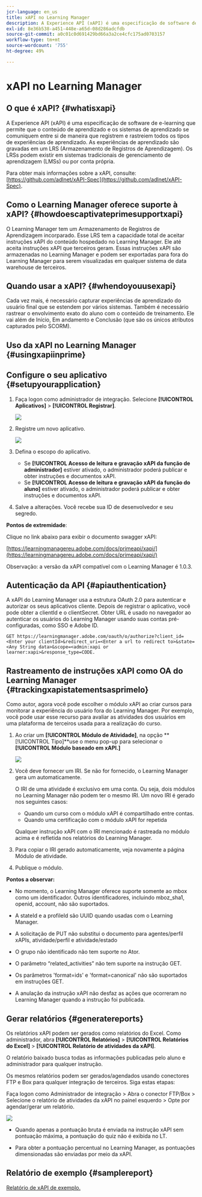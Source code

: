 ```yaml
---
jcr-language: en_us
title: xAPI no Learning Manager
description: A Experience API (xAPI) é uma especificação de software de e-learning que permite que o conteúdo de aprendizado e os sistemas de aprendizado se comuniquem entre si de maneira que registrem e rastreiem todos os tipos de experiências de aprendizado.
exl-id: 8e36b538-a451-448e-a65d-08d286adcfdb
source-git-commit: a0c01c0d691429bd66a3a2ce4cfc175ad0703157
workflow-type: tm+mt
source-wordcount: '755'
ht-degree: 49%

---
```


# xAPI no Learning Manager

## O que é xAPI? {#whatisxapi}

A Experience API (xAPI) é uma especificação de software de e-learning que permite que o conteúdo de aprendizado e os sistemas de aprendizado se comuniquem entre si de maneira que registrem e rastreiem todos os tipos de experiências de aprendizado. As experiências de aprendizado são gravadas em um LRS (Armazenamento de Registros de Aprendizagem). Os LRSs podem existir em sistemas tradicionais de gerenciamento de aprendizagem (LMSs) ou por conta própria.

Para obter mais informações sobre a xAPI, consulte: [https://github.com/adlnet/xAPI-Spec](https://github.com/adlnet/xAPI-Spec).

## Como o Learning Manager oferece suporte à xAPI? {#howdoescaptivateprimesupportxapi}

O Learning Manager tem um Armazenamento de Registros de Aprendizagem incorparado. Esse LRS tem a capacidade total de aceitar instruções xAPI do conteúdo hospedado no Learning Manager. Ele até aceita instruções xAPI que terceiros geram. Essas instruções xAPI são armazenadas no Learning Manager e podem ser exportadas para fora do Learning Manager para serem visualizadas em qualquer sistema de data warehouse de terceiros.

## Quando usar a xAPI? {#whendoyouusexapi}

Cada vez mais, é necessário capturar experiências de aprendizado do usuário final que se estendem por vários sistemas.  Também é necessário rastrear o envolvimento exato do aluno com o conteúdo de treinamento. Ele vai além de Início, Em andamento e Conclusão (que são os únicos atributos capturados pelo SCORM).

## Uso da xAPI no Learning Manager {#usingxapiinprime}

## Configure o seu aplicativo {#setupyourapplication}

1. Faça logon como administrador de integração. Selecione **[!UICONTROL Aplicativos]** > **[!UICONTROL Registrar]**.

   ![](assets/appregistration.png)

1. Registre um novo aplicativo.

   ![](assets/appregistration.png)

1. Defina o escopo do aplicativo.

   * Se **[!UICONTROL Acesso de leitura e gravação xAPI da função de administrador]** estiver ativado, o administrador poderá publicar e obter instruções e documentos xAPI.
   * Se **[!UICONTROL Acesso de leitura e gravação xAPI da função do aluno]** estiver ativado, o administrador poderá publicar e obter instruções e documentos xAPI.

1. Salve a alterações. Você recebe sua ID de desenvolvedor e seu segredo.

**Pontos de extremidade**:

Clique no link abaixo para exibir o documento swagger xAPI:

[https://learningmanagereu.adobe.com/docs/primeapi/xapi/](https://learningmanagereu.adobe.com/docs/primeapi/xapi/)

Observação: a versão da xAPI compatível com o Learning Manager é 1.0.3.

## Autenticação da API {#apiauthentication}

A xAPI do Learning Manager usa a estrutura OAuth 2.0 para autenticar e autorizar os seus aplicativos cliente. Depois de registrar o aplicativo, você pode obter a clientId e o clientSecret. Obter URL é usado no navegador ao autenticar os usuários do Learning Manager usando suas contas pré-configuradas, como SSO e Adobe ID.

```
GET https://learningmanager.adobe.com/oauth/o/authorize?client_id=<Enter your clientId>&redirect_uri=<Enter a url to redirect to>&state=<Any String data>&scope=<admin:xapi or learner:xapi>&response_type=CODE.
```

## Rastreamento de instruções xAPI como OA do Learning Manager {#trackingxapistatementsasprimelo}

Como autor, agora você pode escolher o módulo xAPI ao criar cursos para monitorar a experiência do usuário fora do Learning Manager. Por exemplo, você pode usar esse recurso para avaliar as atividades dos usuários em uma plataforma de terceiros usada para a realização do curso.

1. Ao criar um **[!UICONTROL Módulo de Atividade]**, na opção **[!UICONTROL Tipo]**use o menu pop-up para selecionar o **[!UICONTROL Módulo baseado em xAPI.]**

   ![](assets/xapimodulecreation.png)

1. Você deve fornecer um IRI. Se não for fornecido, o Learning Manager gera um automaticamente.

   O IRI de uma atividade é exclusivo em uma conta. Ou seja, dois módulos no Learning Manager não podem ter o mesmo IRI. Um novo IRI é gerado nos seguintes casos:

   * Quando um curso com o módulo xAPI é compartilhado entre contas.
   * Quando uma certificação com o módulo xAPI for repetida



   Qualquer instrução xAPI com o IRI mencionado é rastreada no módulo acima e é refletida nos relatórios do Learning Manager.

1. Para copiar o IRI gerado automaticamente, veja novamente a página Módulo de atividade.
1. Publique o módulo.

**Pontos a observar:**

* No momento, o Learning Manager oferece suporte somente ao mbox como um identificador. Outros identificadores, incluindo mboz_sha1, openid, account, não são suportados.

* A stateId e a profileId são UUID quando usadas com o Learning Manager.
* A solicitação de PUT não substitui o documento para agentes/perfil xAPIs, atividade/perfil e atividade/estado
* O grupo não identificado não tem suporte no Ator.
* O parâmetro “related_activities” não tem suporte na instrução GET.
* Os parâmetros &#39;format=ids&#39; e &#39;format=canonical&#39; não são suportados em instruções GET.
* A anulação da instrução xAPI não desfaz as ações que ocorreram no Learning Manager quando a instrução foi publicada.

## Gerar relatórios {#generatereports}

Os relatórios xAPI podem ser gerados como relatórios do Excel. Como administrador, abra **[!UICONTROL Relatórios]** > **[!UICONTROL Relatórios do Excel]** > **[!UICONTROL Relatório de atividades da xAPI]**.

O relatório baixado busca todas as informações publicadas pelo aluno e administrador para qualquer instrução.

Os mesmos relatórios podem ser gerados/agendados usando conectores FTP e Box para qualquer integração de terceiros. Siga estas etapas:

Faça logon como Administrador de integração > Abra o conector FTP/Box > Selecione o relatório de atividades da xAPI no painel esquerdo > Opte por agendar/gerar um relatório.

![](assets/xapischedule.png)

* Quando apenas a pontuação bruta é enviada na instrução xAPI sem pontuação máxima, a pontuação do quiz não é exibida no LT.

* Para obter a pontuação percentual no Learning Manager, as pontuações dimensionadas são enviadas por meio da xAPI.

## Relatório de exemplo {#samplereport}

[Relatório de xAPI de exemplo.](assets/xapireport8842560559890766717csv.zip)

